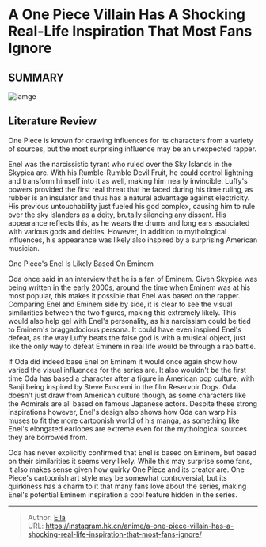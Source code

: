# A One Piece Villain Has A Shocking Real-Life Inspiration That Most Fans Ignore


## SUMMARY 

![iamge](https://static1.srcdn.com/wordpress/wp-content/uploads/2023/09/enel-shocked-in-one-piece.jpg)

## Literature Review

One Piece is known for drawing influences for its characters from a variety of sources, but the most surprising influence may be an unexpected rapper.





Enel was the narcissistic tyrant who ruled over the Sky Islands in the Skypiea arc. With his Rumble-Rumble Devil Fruit, he could control lightning and transform himself into it as well, making him nearly invincible. Luffy&#39;s powers provided the first real threat that he faced during his time ruling, as rubber is an insulator and thus has a natural advantage against electricity. His previous untouchability just fueled his god complex, causing him to rule over the sky islanders as a deity, brutally silencing any dissent. His appearance reflects this, as he wears the drums and long ears associated with various gods and deities. However, in addition to mythological influences, his appearance was likely also inspired by a surprising American musician.





 One Piece&#39;s Enel Is Likely Based On Eminem 
          

Oda once said in an interview that he is a fan of Eminem. Given Skypiea was being written in the early 2000s, around the time when Eminem was at his most popular, this makes it possible that Enel was based on the rapper. Comparing Enel and Eminem side by side, it is clear to see the visual similarities between the two figures, making this extremely likely. This would also help gel with Enel&#39;s personality, as his narcissism could be tied to Eminem&#39;s braggadocious persona. It could have even inspired Enel&#39;s defeat, as the way Luffy beats the false god is with a musical object, just like the only way to defeat Eminem in real life would be through a rap battle.

          




If Oda did indeed base Enel on Eminem it would once again show how varied the visual influences for the series are. It also wouldn&#39;t be the first time Oda has based a character after a figure in American pop culture, with Sanji being inspired by Steve Buscemi in the film Reservoir Dogs. Oda doesn&#39;t just draw from American culture though, as some characters like the Admirals are all based on famous Japanese actors. Despite these strong inspirations however, Enel&#39;s design also shows how Oda can warp his muses to fit the more cartoonish world of his manga, as something like Enel&#39;s elongated earlobes are extreme even for the mythological sources they are borrowed from.

Oda has never explicitly confirmed that Enel is based on Eminem, but based on their similarities it seems very likely. While this may surprise some fans, it also makes sense given how quirky One Piece and its creator are. One Piece&#39;s cartoonish art style may be somewhat controversial, but its quirkiness has a charm to it that many fans love about the series, making Enel&#39;s potential Eminem inspiration a cool feature hidden in the series.






---

> Author: [Ella](https://instagram.hk.cn/)  
> URL: https://instagram.hk.cn/anime/a-one-piece-villain-has-a-shocking-real-life-inspiration-that-most-fans-ignore/  

